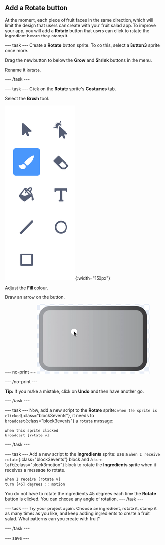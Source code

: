 ## Add a Rotate button
At the moment, each piece of fruit faces in the same direction, which will limit the design that users can create with your fruit salad app. To improve your app, you will add a **Rotate** button that users can click to rotate the ingredient before they stamp it.

--- task ---
Create a **Rotate** button sprite. To do this, select a **Button3** sprite once more.

Drag the new button to below the **Grow** and **Shrink** buttons in the menu.

Rename it `Rotate`.

--- /task ---

--- task ---
Click on the **Rotate** sprite's **Costumes** tab.

Select the **Brush** tool.

![image showing Paintbrush tool](images/fruit-paintbrush-tool.png){:width="150px"}

Adjust the **Fill** colour. 

Draw an arrow on the button. 

--- no-print ---
![Arrow on button in Costume editor](images/fruit-arrow.gif)

--- /no-print ---

**Tip:** If you make a mistake, click on **Undo** and then have another go.


--- /task ---

--- task ---
Now, add a new script to the **Rotate** sprite: `when the sprite is clicked`{:class="block3events"}, it needs to `broadcast`{:class="block3events"} a `rotate` message:

```blocks3
when this sprite clicked
broadcast [rotate v]
```
--- /task ---

--- task ---
Add a new script to the **Ingredients** sprite: use a `when I receive rotate`{:class="block3events"} block and a `turn left`{:class="block3motion"} block to rotate the **Ingredients** sprite when it receives a message to rotate.

```blocks3
when I receive [rotate v]
turn [45] degrees :: motion
```

You do not have to rotate the ingredients 45 degrees each time the **Rotate** button is clicked. You can choose any angle of rotation. 
--- /task ---

--- task ---
Try your project again. Choose an ingredient, rotate it, stamp it as many times as you like, and keep adding ingredients to create a fruit salad. What patterns can you create with fruit?

--- /task ---

--- save ---
